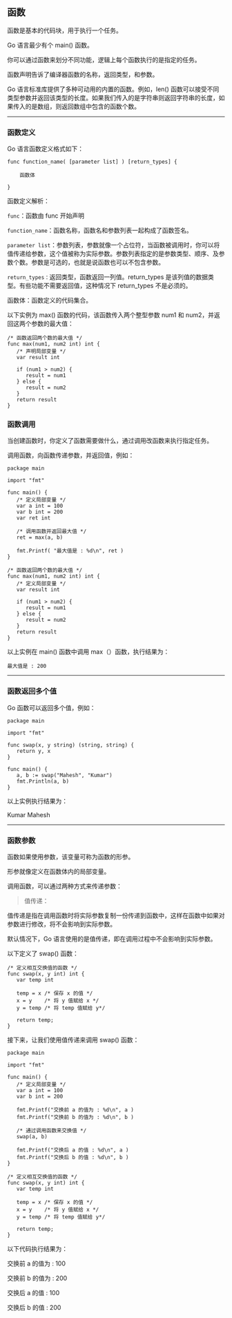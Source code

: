## 函数

函数是基本的代码块，用于执行一个任务。

Go 语言最少有个 main\(\) 函数。

你可以通过函数来划分不同功能，逻辑上每个函数执行的是指定的任务。

函数声明告诉了编译器函数的名称，返回类型，和参数。

Go 语言标准库提供了多种可动用的内置的函数。例如，len\(\) 函数可以接受不同类型参数并返回该类型的长度。如果我们传入的是字符串则返回字符串的长度，如果传入的是数组，则返回数组中包含的函数个数。

---

### 函数定义

Go 语言函数定义格式如下：

```golang
func function_name( [parameter list] ) [return_types] {

    函数体

}
```



函数定义解析：

`func`：函数由 func 开始声明

`function_name`：函数名称，函数名和参数列表一起构成了函数签名。

`parameter list`：参数列表，参数就像一个占位符，当函数被调用时，你可以将值传递给参数，这个值被称为实际参数。参数列表指定的是参数类型、顺序、及参数个数。参数是可选的，也就是说函数也可以不包含参数。

`return_types：`返回类型，函数返回一列值。return\_types 是该列值的数据类型。有些功能不需要返回值，这种情况下 return\_types 不是必须的。

函数体：函数定义的代码集合。



以下实例为 max\(\) 函数的代码，该函数传入两个整型参数 num1 和 num2，并返回这两个参数的最大值：



```golang
/* 函数返回两个数的最大值 */
func max(num1, num2 int) int {
   /* 声明局部变量 */
   var result int

   if (num1 > num2) {
      result = num1
   } else {
      result = num2
   }
   return result 
}
```



### 函数调用

当创建函数时，你定义了函数需要做什么，通过调用改函数来执行指定任务。

调用函数，向函数传递参数，并返回值，例如：



```golang
package main

import "fmt"

func main() {
   /* 定义局部变量 */
   var a int = 100
   var b int = 200
   var ret int

   /* 调用函数并返回最大值 */
   ret = max(a, b)

   fmt.Printf( "最大值是 : %d\n", ret )
}

/* 函数返回两个数的最大值 */
func max(num1, num2 int) int {
   /* 定义局部变量 */
   var result int

   if (num1 > num2) {
      result = num1
   } else {
      result = num2
   }
   return result 
}
```

以上实例在 main\(\) 函数中调用 max（）函数，执行结果为：

```golang
最大值是 : 200
```

---

### 函数返回多个值

Go 函数可以返回多个值，例如：

```golang
package main

import "fmt"

func swap(x, y string) (string, string) {
   return y, x
}

func main() {
   a, b := swap("Mahesh", "Kumar")
   fmt.Println(a, b)
}
```

以上实例执行结果为：

Kumar Mahesh



---

### 函数参数

函数如果使用参数，该变量可称为函数的形参。

形参就像定义在函数体内的局部变量。

调用函数，可以通过两种方式来传递参数：



> 值传递：

值传递是指在调用函数时将实际参数复制一份传递到函数中，这样在函数中如果对参数进行修改，将不会影响到实际参数。

默认情况下，Go 语言使用的是值传递，即在调用过程中不会影响到实际参数。

以下定义了 swap\(\) 函数：

```golang
/* 定义相互交换值的函数 */
func swap(x, y int) int {
   var temp int

   temp = x /* 保存 x 的值 */
   x = y    /* 将 y 值赋给 x */
   y = temp /* 将 temp 值赋给 y*/

   return temp;
}
```

接下来，让我们使用值传递来调用 swap\(\) 函数：

```golang
package main

import "fmt"

func main() {
   /* 定义局部变量 */
   var a int = 100
   var b int = 200

   fmt.Printf("交换前 a 的值为 : %d\n", a )
   fmt.Printf("交换前 b 的值为 : %d\n", b )

   /* 通过调用函数来交换值 */
   swap(a, b)

   fmt.Printf("交换后 a 的值 : %d\n", a )
   fmt.Printf("交换后 b 的值 : %d\n", b )
}

/* 定义相互交换值的函数 */
func swap(x, y int) int {
   var temp int

   temp = x /* 保存 x 的值 */
   x = y    /* 将 y 值赋给 x */
   y = temp /* 将 temp 值赋给 y*/

   return temp;
}
```

以下代码执行结果为：

交换前 a 的值为 : 100

交换前 b 的值为 : 200

交换后 a 的值 : 100

交换后 b 的值 : 200

